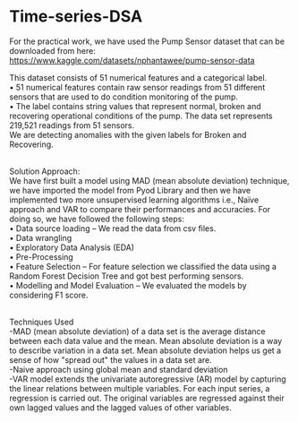 # Time-series-DSA

For the practical work, we have used the Pump Sensor dataset that can be downloaded from here: <br />
https://www.kaggle.com/datasets/nphantawee/pump-sensor-data  <br />

This dataset consists of 51 numerical features and a categorical label.  <br />
•	51 numerical features contain raw sensor readings from 51 different sensors that are used to do condition monitoring of the pump. <br />
•	The label contains string values that represent normal, broken and recovering operational conditions of the pump. The data set represents 219,521 readings from 51 sensors. <br />
We are detecting anomalies with the given labels for Broken and Recovering.  <br /> <br />

Solution Approach: <br />
We have first built a model using MAD (mean absolute deviation) technique, we have imported the model from Pyod Library and then we have implemented two more unsupervised learning algorithms i.e., Naïve approach and VAR to compare their performances and accuracies. For doing so, we have followed the following steps: <br />
•	Data source loading – We read the data from csv files.  <br />
•	Data wrangling <br />
•	Exploratory Data Analysis (EDA) <br />
•	Pre-Processing <br />
•	Feature Selection – For feature selection we classified the data using a Random Forest Decision Tree and got best performing sensors. <br />
•	Modelling and Model Evaluation – We evaluated the models by considering F1 score. <br /> <br />

Techniques Used  <br />
-MAD (mean absolute deviation) of a data set is the average distance between each data value and the mean. Mean absolute deviation is a way to describe variation in a data set. Mean absolute deviation helps us get a sense of how "spread out" the values in a data set are. <br />
-Naive approach using global mean and standard deviation <br />
-VAR model extends the univariate autoregressive (AR) model by capturing the linear relations between multiple variables. For each input series, a regression is carried out. The original variables are regressed against their own lagged values and the lagged values of other variables. 



